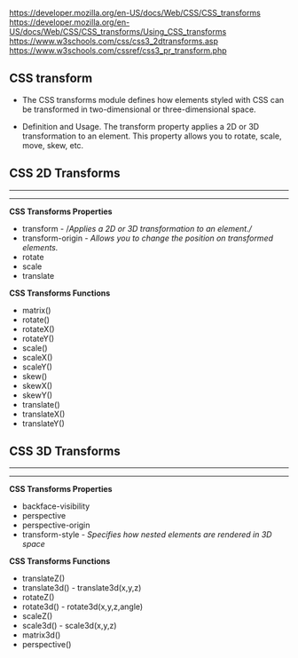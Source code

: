 https://developer.mozilla.org/en-US/docs/Web/CSS/CSS_transforms
https://developer.mozilla.org/en-US/docs/Web/CSS/CSS_transforms/Using_CSS_transforms
https://www.w3schools.com/css/css3_2dtransforms.asp
https://www.w3schools.com/cssref/css3_pr_transform.php

## CSS transform

* The CSS transforms module defines how elements styled with CSS can be transformed in two-dimensional or three-dimensional space.

* Definition and Usage. The transform property applies a 2D or 3D transformation to an element. This property allows you to rotate, scale, move, skew, etc.

## CSS 2D Transforms
------------------------------------------------------------------------------------------------
------------------------------------------------------------------------------------------------

**CSS Transforms Properties**

* transform - /*Applies a 2D or 3D transformation to an element./*
* transform-origin - *Allows you to change the position on transformed elements.*
* rotate
* scale
* translate

**CSS Transforms Functions**

* matrix() 
* rotate()
* rotateX()
* rotateY()
* scale()
* scaleX()
* scaleY()
* skew()
* skewX()
* skewY()
* translate()
* translateX()
* translateY()


## CSS 3D Transforms
------------------------------------------------------------------------------------------------
------------------------------------------------------------------------------------------------

**CSS Transforms Properties**

* backface-visibility
* perspective
* perspective-origin
* transform-style -  *Specifies how nested elements are rendered in 3D space*
<!-- * transform-box -->


**CSS Transforms Functions**

* translateZ()
* translate3d() - translate3d(x,y,z)
* rotateZ()
* rotate3d() - rotate3d(x,y,z,angle)
* scaleZ()
* scale3d() - scale3d(x,y,z)
* matrix3d()
* perspective()
